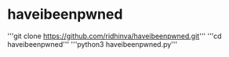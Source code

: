 # haveibeenpwned
'''git clone https://github.com/ridhinva/haveibeenpwned.git'''
'''cd haveibeenpwned'''
'''python3 haveibeenpwned.py'''
